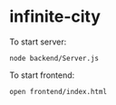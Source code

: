 # infinite-city

To start server:
```
node backend/Server.js
```

To start frontend:
```
open frontend/index.html
```
